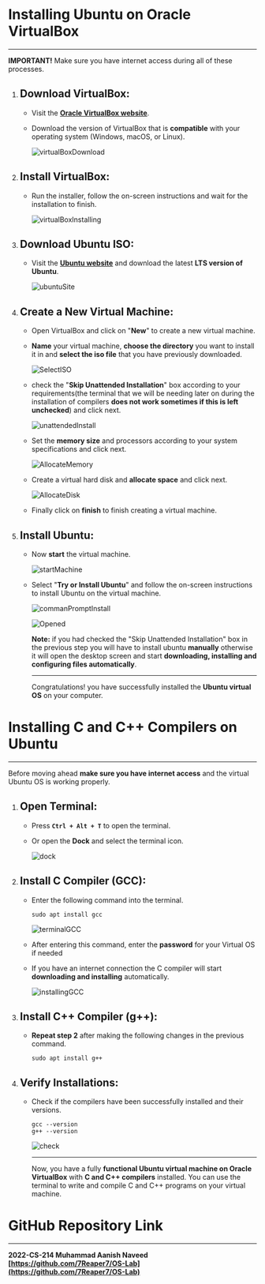 # **Installing Ubuntu on Oracle VirtualBox**

------

**IMPORTANT!** Make sure you have internet access during all of these processes.

1. ## **Download VirtualBox:**

   - Visit the [**Oracle VirtualBox website**](https://www.virtualbox.org/).

   - Download the version of VirtualBox that is **compatible** with your operating system (Windows, macOS, or Linux).

     ![virtualBoxDownload](.\images\virtualBoxDownload.png)

     

2. ## **Install VirtualBox:**

   - Run the installer, follow the on-screen instructions and wait for the installation to finish.

     ![virtualBoxInstalling](.\images\virtualBoxInstalling.png)

     

3. ## **Download Ubuntu ISO:**

   - Visit the [**Ubuntu website**](https://www.unbuntu.com) and download the latest **LTS version of Ubuntu**.

     ![ubuntuSite](.\images\ubuntuSite.png)

     

4. ## **Create a New Virtual Machine:**

   - Open VirtualBox and click on "**New**" to create a new virtual machine.

   - **Name** your virtual machine, **choose the directory** you want to install it in and **select the iso file** that you have previously downloaded.

     ![SelectISO](.\images\SelectISO.png)

     

   - check the "**Skip Unattended Installation**" box according to your requirements(the terminal that we will be needing later on during the installation of compilers **does not work sometimes if this is left unchecked**) and click next.

     ![unattendedInstall](.\images\unattendedInstall.png)

     

   - Set the **memory size** and processors according to your system specifications and click next.

     ![AllocateMemory](.\images\AllocateMemory.png)

     

   - Create a virtual hard disk and **allocate space** and click next.

     ![AllocateDisk](.\images\AllocateDisk.png)

   - Finally click on **finish** to finish creating a virtual machine.

     

5. ## **Install Ubuntu:**

   - Now **start** the virtual machine.

     ![startMachine](.\images\startMachine.png)

     

   - Select "**Try or Install Ubuntu**" and follow the on-screen instructions to install Ubuntu on the virtual machine.

     ![commanPromptInstall](.\images\commanPromptInstall.png)

     ![Opened](.\images\Opened.png)

     **Note:** if you had checked the "Skip Unattended Installation" box in the previous step you will have to install ubuntu **manually** otherwise it will open the desktop screen and start **downloading, installing and configuring files automatically**.

     ------

     Congratulations! you have successfully installed the **Ubuntu virtual OS** on your computer.

# **Installing C and C++ Compilers on Ubuntu**

------

Before moving ahead **make sure you have internet access** and the virtual Ubuntu OS is working properly.

1. ## **Open Terminal:**

   - Press **`Ctrl + Alt + T`** to open the terminal.

   - Or open the **Dock** and select the terminal icon.

     ![dock](.\images\dock.png)

     

2. ## **Install C Compiler (GCC):**

   - Enter the following command into the terminal.

     ```
     sudo apt install gcc
     ```

     

     ![terminalGCC](.\images\terminalGCC.png)

     

   - After entering this command, enter the **password** for your Virtual OS if needed

   - If you have an internet connection the C compiler will start **downloading and installing** automatically.

     ![installingGCC](.\images\installingGCC.png)

     

3. ## **Install C++ Compiler (g++):**

   - **Repeat step 2** after making the following changes in the previous command.

     ```
     sudo apt install g++
     ```

     

4. ## **Verify Installations:**

   - Check if the compilers have been successfully installed and their versions.

     ```
     gcc --version
     g++ --version
     ```

     ![check](.\images\check.png)

     ------
     
     Now, you have a fully **functional Ubuntu virtual machine on Oracle VirtualBox** with **C and C++ compilers** installed. You can use the terminal to write and compile C and C++ programs on your virtual machine.

# **GitHub Repository Link**

------

**2022-CS-214	Muhammad Aanish Naveed	[https://github.com/7Reaper7/OS-Lab](https://github.com/7Reaper7/OS-Lab)**

